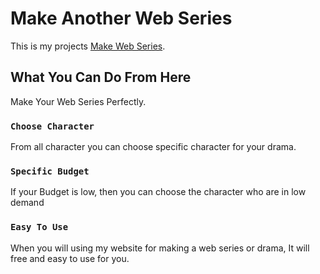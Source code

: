 # Make Another Web Series

This is my projects [Make Web Series](https://web-series-by-nazmussakib.netlify.app/).

## What You Can Do From Here

Make Your Web Series Perfectly.

### `Choose Character`

From all character you can choose specific character for your drama.

### `Specific Budget`

If your Budget is low, then you can choose the character who are in low demand

### `Easy To Use`

When you will using my website for making a web series or drama, It will free and easy to use for you. 
